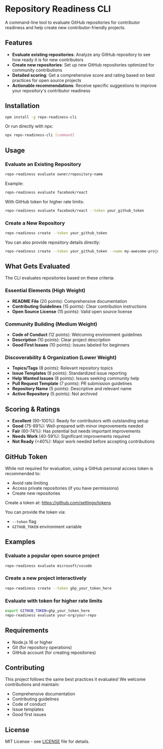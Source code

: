 # Repository Readiness CLI

A command-line tool to evaluate GitHub repositories for contributor readiness and help create new contributor-friendly projects.

## Features

- **Evaluate existing repositories**: Analyze any GitHub repository to see how ready it is for new contributors
- **Create new repositories**: Set up new GitHub repositories optimized for community contributions  
- **Detailed scoring**: Get a comprehensive score and rating based on best practices for open source projects
- **Actionable recommendations**: Receive specific suggestions to improve your repository's contributor readiness

## Installation

```bash
npm install -g repo-readiness-cli
```

Or run directly with npx:

```bash
npx repo-readiness-cli [command]
```

## Usage

### Evaluate an Existing Repository

```bash
repo-readiness evaluate owner/repository-name
```

Example:
```bash
repo-readiness evaluate facebook/react
```

With GitHub token for higher rate limits:
```bash
repo-readiness evaluate facebook/react --token your_github_token
```

### Create a New Repository

```bash
repo-readiness create --token your_github_token
```

You can also provide repository details directly:
```bash
repo-readiness create --token your_github_token --name my-awesome-project --description "A tool that does amazing things"
```

## What Gets Evaluated

The CLI evaluates repositories based on these criteria:

### Essential Elements (High Weight)
- **README File** (20 points): Comprehensive documentation
- **Contributing Guidelines** (15 points): Clear contribution instructions
- **Open Source License** (15 points): Valid open source license

### Community Building (Medium Weight)  
- **Code of Conduct** (12 points): Welcoming environment guidelines
- **Description** (10 points): Clear project description
- **Good First Issues** (10 points): Issues labeled for beginners

### Discoverability & Organization (Lower Weight)
- **Topics/Tags** (8 points): Relevant repository topics
- **Issue Templates** (8 points): Standardized issue reporting
- **Help Wanted Issues** (8 points): Issues seeking community help
- **Pull Request Template** (7 points): PR submission guidelines
- **Repository Name** (5 points): Descriptive and relevant name
- **Active Repository** (5 points): Not archived

## Scoring & Ratings

- **Excellent** (90-100%): Ready for contributors with outstanding setup
- **Good** (75-89%): Well-prepared with minor improvements needed
- **Fair** (60-74%): Has potential but needs important improvements
- **Needs Work** (40-59%): Significant improvements required
- **Not Ready** (<40%): Major work needed before accepting contributions

## GitHub Token

While not required for evaluation, using a GitHub personal access token is recommended to:
- Avoid rate limiting
- Access private repositories (if you have permissions)
- Create new repositories

Create a token at: https://github.com/settings/tokens

You can provide the token via:
- `--token` flag
- `GITHUB_TOKEN` environment variable

## Examples

### Evaluate a popular open source project
```bash
repo-readiness evaluate microsoft/vscode
```

### Create a new project interactively
```bash
repo-readiness create --token ghp_your_token_here
```

### Evaluate with token for higher rate limits
```bash
export GITHUB_TOKEN=ghp_your_token_here
repo-readiness evaluate your-org/your-repo
```

## Requirements

- Node.js 16 or higher
- Git (for repository operations)
- GitHub account (for creating repositories)

## Contributing

This project follows the same best practices it evaluates! We welcome contributions and maintain:

- Comprehensive documentation
- Contributing guidelines  
- Code of conduct
- Issue templates
- Good first issues

## License

MIT License - see [LICENSE](LICENSE) file for details.